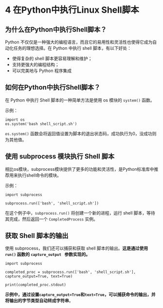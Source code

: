 # 4 在Python中执行Linux Shell脚本

## 为什么在Python中执行Shell脚本？

Python 不仅仅是一种强大的编程语言，而且它的易用性和灵活性也使得它成为自动化任务的理想选择。在 Python 中执行 shell 脚本，有以下好处：

* 使得复杂的 shell 脚本更容易理解和维护；
* 支持更强大的编程结构；
* 可以完美地与 Python 程序集成

## 如何在Python中执行Shell脚本？

在 Python 中执行 Shell 脚本的一种简单方法是使用 os 模块的 `system()` 函数。

示例：

```
import os
os.system('bash shell_script.sh')
```

`os.system()` 函数会将返回值设置为脚本的退出状态码，成功执行为0，没成功则为其他值。


## 使用 subprocess 模块执行 Shell 脚本


相比os模块，subprocess模块提供了更多的功能和灵活性，是Python标准库中推荐用来执行shell命令的模块。

示例：

```
import subprocess

subprocess.run(['bash', 'shell_script.sh'])
```


在这个例子中，`subprocess.run()` 将创建一个新的进程，运行 shell 脚本，等待其完成，然后返回一个 `CompletedProcess` 实例。

## 获取 Shell 脚本的输出


使用 subprocess，我们还可以捕获和获取 shell 脚本的输出。**这是通过使用 `run()` 函数的 `capture_output ` 参数实现的。**

```
import subprocess

completed_proc = subprocess.run(['bash', 'shell_script.sh'], capture_output=True, text=True)

print(completed_proc.stdout)
```

**示例中，通过设置`capture_output=True`和`text=True`，可以捕获命令的输出，并将输出的字节类型自动转成字符串**。
